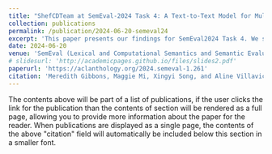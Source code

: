 ```yaml
---
title: "ShefCDTeam at SemEval-2024 Task 4: A Text-to-Text Model for Multi-Label Classification"
collection: publications
permalink: /publication/2024-06-20-semeval24
excerpt: 'This paper presents our findings for SemEval2024 Task 4. We submit only to subtask 1, applying the text-to-text framework using a FLAN-T5 model with a combination of parameter efficient fine-tuning methods - low-rankadaptation and prompt tuning. Overall, we find that the system performs well in English, but performance is limited in Bulgarian, North Macedonian and Arabic. Our analysis raises interesting questions about the effects of labelorder and label names when applying the text-to-text framework.'
date: 2024-06-20
venue: 'SemEval (Lexical and Computational Semantics and Semantic Evaluation)'
# slidesurl: 'http://academicpages.github.io/files/slides2.pdf'
paperurl: 'https://aclanthology.org/2024.semeval-1.261'
citation: 'Meredith Gibbons, Maggie Mi, Xingyi Song, and Aline Villavicencio. 2024. ShefCDTeam at SemEval-2024 Task 4: A Text-to-Text Model for Multi-Label Classification. In <em>Proceedings of the 18th International Workshop on Semantic Evaluation (SemEval-2024)<\em>, pages 1860–1867, Mexico City, Mexico. Association for Computational Linguistics.'
---
```


The contents above will be part of a list of publications, if the user clicks the link for the publication than the contents of section will be rendered as a full page, allowing you to provide more information about the paper for the reader. When publications are displayed as a single page, the contents of the above "citation" field will automatically be included below this section in a smaller font.
